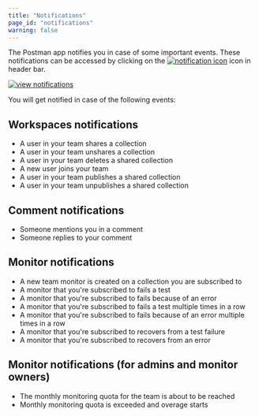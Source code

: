 ```yaml
---
title: "Notifications"
page_id: "notifications"
warning: false
---
```


The Postman app notifies you in case of some important events. These notifications can be accessed by clicking on the [![notification icon](https://assets.postman.com/postman-docs/59084883.png)](https://assets.postman.com/postman-docs/59084883.png) icon in header bar.

[![view notifications](https://assets.postman.com/postman-docs/Notifications_Updated.png)](https://assets.postman.com/postman-docs/WS-notifications2.png)

You will get notified in case of the following events:

## Workspaces notifications

* A user in your team shares a collection
* A user in your team unshares a collection
* A user in your team deletes a shared collection
* A new user joins your team
* A user in your team publishes a shared collection
* A user in your team unpublishes a shared collection

## Comment notifications

* Someone mentions you in a comment
* Someone replies to your comment

## Monitor notifications

* A new team monitor is created on a collection you are subscribed to
* A monitor that you're subscribed to fails a test
* A monitor that you're subscribed to fails because of an error
* A monitor that you're subscribed to fails a test multiple times in a row
* A monitor that you're subscribed to fails because of an error multiple times in a row
* A monitor that you're subscribed to recovers from a test failure
* A monitor that you're subscribed to recovers from an error

## Monitor notifications (for admins and monitor owners)

* The monthly monitoring quota for the team is about to be reached
* Monthly monitoring quota is exceeded and overage starts
